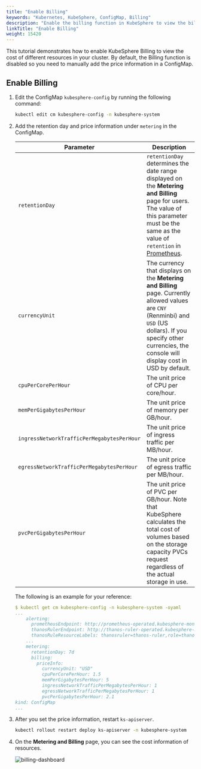 ```yaml
---
title: "Enable Billing"
keywords: "Kubernetes, KubeSphere, ConfigMap, Billing"
description: "Enable the billing function in KubeSphere to view the billing data of your resources during a period."
linkTitle: "Enable Billing"
weight: 15420
---
```


This tutorial demonstrates how to enable KubeSphere Billing to view the cost of different resources in your cluster. By default, the Billing function is disabled so you need to manually add the price information in a ConfigMap.

## Enable Billing

1. Edit the ConfigMap `kubesphere-config` by running the following command:

   ```bash
   kubectl edit cm kubesphere-config -n kubesphere-system
   ```

2. Add the retention day and price information under `metering` in the ConfigMap.

   | Parameter                                  | Description                                                  |
   | ------------------------------------------ | ------------------------------------------------------------ |
   | `retentionDay`                             | `retentionDay` determines the date range displayed on the **Metering and Billing** page for users. The value of this parameter must be the same as the value of `retention` in [Prometheus](../../../faq/observability/monitoring/#how-to-change-the-monitoring-data-retention-period). |
   | `currencyUnit`                             | The currency that displays on the **Metering and Billing** page. Currently allowed values are `CNY` (Renminbi) and `USD` (US dollars). If you specify other currencies, the console will display cost in USD by default. |
   | `cpuPerCorePerHour`                        | The unit price of CPU per core/hour.                         |
   | `memPerGigabytesPerHour`                   | The unit price of memory per GB/hour.                        |
   | `ingressNetworkTrafficPerMegabytesPerHour` | The unit price of ingress traffic per MB/hour.               |
   | `egressNetworkTrafficPerMegabytesPerHour`  | The unit price of egress traffic per MB/hour.                |
   | `pvcPerGigabytesPerHour`                   | The unit price of PVC per GB/hour. Note that KubeSphere calculates the total cost of volumes based on the storage capacity PVCs request regardless of the actual storage in use. |

   The following is an example for your reference:

   ```yaml
   $ kubectl get cm kubesphere-config -n kubesphere-system -oyaml
   ...
       alerting:
         prometheusEndpoint: http://prometheus-operated.kubesphere-monitoring-system.svc:9090
         thanosRulerEndpoint: http://thanos-ruler-operated.kubesphere-monitoring-system.svc:10902
         thanosRuleResourceLabels: thanosruler=thanos-ruler,role=thanos-alerting-rules
       ...
       metering:
         retentionDay: 7d
         billing:
           priceInfo:
             currencyUnit: "USD"
             cpuPerCorePerHour: 1.5
             memPerGigabytesPerHour: 5
             ingressNetworkTrafficPerMegabytesPerHour: 1
             egressNetworkTrafficPerMegabytesPerHour: 1
             pvcPerGigabytesPerHour: 2.1
   kind: ConfigMap
   ...
   ```

3. After you set the price information, restart `ks-apiserver`.

   ```bash
   kubectl rollout restart deploy ks-apiserver -n kubesphere-system
   ```

4. On the **Metering and Billing** page, you can see the cost information of resources.

   ![billing-dashboard](/images/docs/toolbox/metering-and-billing/enable-billing/billing-dashboard.png)